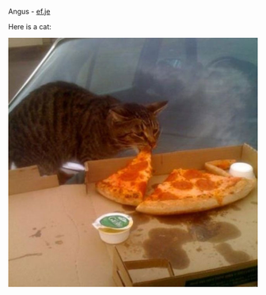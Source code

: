 
Angus - [ef.je](https://ef.je)

Here is a cat:

![CAT](https://github.com/Gaunsessa/Gaunsessa/blob/master/cats/bread.jpg)
